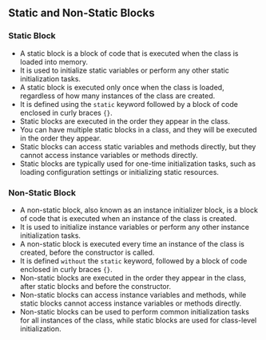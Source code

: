 ## Static and Non-Static Blocks

### Static Block
- A static block is a block of code that is executed when the class is loaded into memory. 
- It is used to initialize static variables or perform any other static initialization tasks.
- A static block is executed only once when the class is loaded, regardless of how many instances of the class are created.
- It is defined using the `static` keyword followed by a block of code enclosed in curly braces `{}`.
- Static blocks are executed in the order they appear in the class.
- You can have multiple static blocks in a class, and they will be executed in the order they appear.
- Static blocks can access static variables and methods directly, but they cannot access instance variables or methods directly.
- Static blocks are typically used for one-time initialization tasks, such as loading configuration settings or initializing static resources.


### Non-Static Block
- A non-static block, also known as an instance initializer block, is a block of code that is executed when an instance of the class is created.
- It is used to initialize instance variables or perform any other instance initialization tasks.
- A non-static block is executed every time an instance of the class is created, before the constructor is called.
- It is defined `without` the `static` keyword, followed by a block of code enclosed in curly braces `{}`.
- Non-static blocks are executed in the order they appear in the class, after static blocks and before the constructor.
- Non-static blocks can access instance variables and methods, while static blocks cannot access instance variables or methods directly.
- Non-static blocks can be used to perform common initialization tasks for all instances of the class, while static blocks are used for class-level initialization.